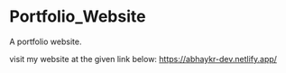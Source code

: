 # Portfolio_Website
A portfolio website.

visit my website at the given link below:
https://abhaykr-dev.netlify.app/
